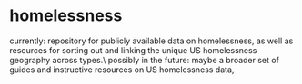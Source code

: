 # homelessness

currently: repository for publicly available data on homelessness, as well as resources for sorting out and linking the unique US homelessness geography across types.\\
possibly in the future: maybe a broader set of guides and instructive resources on US homelessness data,
